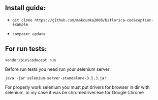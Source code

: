 Install guide:
---

- ``` git clone https://github.com/makcumka2000/biflorica-codeception-example ```

- ``` composer update ```


For run tests:
--

```
vendor\bin\codecept run
```

Before run tests you need run your selenium server:
```
java -jar selenium-server-standalone-3.5.3.jar
```

For properly work selenium you must put drivers for browser in dir with selenium, in my case it was be chromedriver.exe for Google Chrome 
